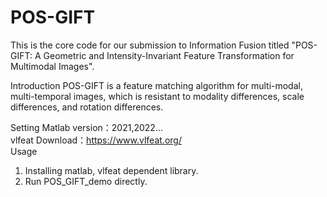 # POS-GIFT
This is the core code for our submission to Information Fusion titled "POS-GIFT: A Geometric and Intensity-Invariant Feature Transformation for Multimodal Images".

Introduction
  POS-GIFT is a feature matching algorithm for multi-modal, multi-temporal images, which is resistant to modality differences, scale differences, and rotation differences.

Setting
  Matlab version：2021,2022...  
  vlfeat Download：https://www.vlfeat.org/  
Usage
  1. Installing matlab, vlfeat dependent library.
  2. Run POS_GIFT_demo directly.
